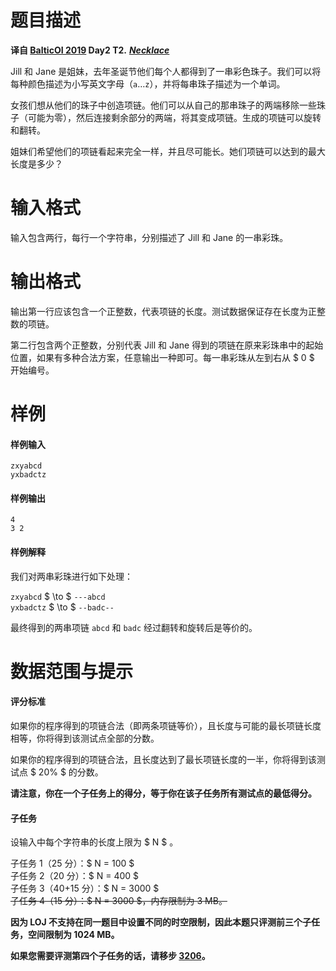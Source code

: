 
# 题目描述

**译自 [BalticOI 2019](http://boi2019.eio.ee/tasks/) Day2 T2.** ***[Necklace](http://boi2019.eio.ee/wp-content/uploads/2019/05/necklace.en_.pdf)***

Jill 和 Jane 是姐妹，去年圣诞节他们每个人都得到了一串彩色珠子。我们可以将每种颜色描述为小写英文字母（$\texttt{a}\ldots \texttt{z}$），并将每串珠子描述为一个单词。

女孩们想从他们的珠子中创造项链。他们可以从自己的那串珠子的两端移除一些珠子（可能为零），然后连接剩余部分的两端，将其变成项链。生成的项链可以旋转和翻转。

姐妹们希望他们的项链看起来完全一样，并且尽可能长。她们项链可以达到的最大长度是多少？

# 输入格式

输入包含两行，每行一个字符串，分别描述了 Jill 和 Jane 的一串彩珠。

# 输出格式

输出第一行应该包含一个正整数，代表项链的长度。测试数据保证存在长度为正整数的项链。

第二行包含两个正整数，分别代表 Jill 和 Jane 得到的项链在原来彩珠串中的起始位置，如果有多种合法方案，任意输出一种即可。每一串彩珠从左到右从 $ 0 $ 开始编号。

# 样例

#### 样例输入
```plain
zxyabcd
yxbadctz
```

#### 样例输出
```plain
4
3 2
```

#### 样例解释
我们对两串彩珠进行如下处理：

`zxyabcd` $ \to $ `---abcd`  
`yxbadctz` $ \to $ `--badc--`

最终得到的两串项链 `abcd` 和 `badc` 经过翻转和旋转后是等价的。

# 数据范围与提示

#### 评分标准

如果你的程序得到的项链合法（即两条项链等价），且长度与可能的最长项链长度相等，你将得到该测试点全部的分数。

如果你的程序得到的项链合法，且长度达到了最长项链长度的一半，你将得到该测试点 $ 20\% $ 的分数。

**请注意，你在一个子任务上的得分，等于你在该子任务所有测试点的最低得分。**

#### 子任务

设输入中每个字符串的长度上限为 $ N $ 。

子任务 1（25 分）：$ N = 100 $  
子任务 2（20 分）：$ N = 400 $  
子任务 3（40+15 分）：$ N = 3000 $  
~~子任务 4（15 分）：$ N = 3000 $，内存限制为 3 MB。~~

**因为 LOJ 不支持在同一题目中设置不同的时空限制，因此本题只评测前三个子任务，空间限制为 1024 MB。**

**如果您需要评测第四个子任务的话，请移步 [3206](/problem/3206)。**

